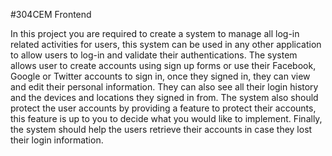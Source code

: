 #304CEM Frontend

In this project you are required to create a system to manage all log-in related activities for users,
this system can be used in any other application to allow users to log-in and validate their
authentications. The system allows user to create accounts using sign up forms or use their
Facebook, Google or Twitter accounts to sign in, once they signed in, they can view and edit their
personal information. They can also see all their login history and the devices and locations they
signed in from. The system also should protect the user accounts by providing a feature to protect
their accounts, this feature is up to you to decide what you would like to implement. Finally, the
system should help the users retrieve their accounts in case they lost their login information.